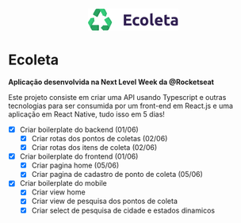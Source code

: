 <p align="center"><img src="https://raw.githubusercontent.com/uDaanilo/next-level-week/master/img/ecoleta.png" /></p>

# Ecoleta

**Aplicação desenvolvida na Next Level Week da @Rocketseat**

Este projeto consiste em criar uma API usando Typescript e outras tecnologias para ser consumida por um front-end em React.js e uma aplicação em React Native, tudo isso em 5 dias!

- [X] Criar boilerplate do backend (01/06)
  - [X] Criar rotas dos pontos de coletas (02/06)
  - [X] Criar rotas dos itens de coleta (02/06)
- [X] Criar boilerplate do frontend (01/06)
  - [X] Criar pagina home (05/06)
  - [X] Criar pagina de cadastro de ponto de coleta (05/06)
- [X] Criar boilerplate do mobile
  - [X] Criar view home
  - [X] Criar view de pesquisa dos pontos de coleta
  - [X] Criar select de pesquisa de cidade e estados dinamicos